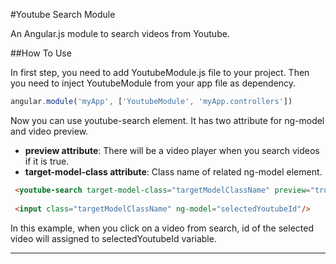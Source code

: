 #Youtube Search Module

An Angular.js module to search videos from Youtube.


##How To Use

In first step, you need to add YoutubeModule.js file to your project.
Then you need to inject YoutubeModule from your app file as dependency.

```javascript
angular.module('myApp', ['YoutubeModule', 'myApp.controllers'])
```

Now you can use youtube-search element. It has two attribute for ng-model and video preview.
- __preview attribute__: There will be a video player when you search videos if it is true.
- __target-model-class attribute__: Class name of related ng-model element.


```html
 <youtube-search target-model-class="targetModelClassName" preview="true"></youtube-search>
 
 <input class="targetModelClassName" ng-model="selectedYoutubeId"/>
```

In this example, when you click on a video from search, id of the selected video will assigned to selectedYoutubeId variable.

---

